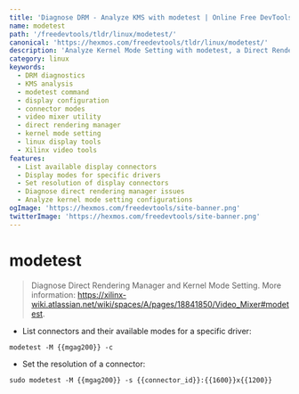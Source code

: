 ```yaml
---
title: 'Diagnose DRM - Analyze KMS with modetest | Online Free DevTools by Hexmos'
name: modetest
path: '/freedevtools/tldr/linux/modetest/'
canonical: 'https://hexmos.com/freedevtools/tldr/linux/modetest/'
description: 'Analyze Kernel Mode Setting with modetest, a Direct Rendering Manager diagnostics tool for display configuration. Inspect connectors and modes easily. Free online tool, no registration required.'
category: linux
keywords:
  - DRM diagnostics
  - KMS analysis
  - modetest command
  - display configuration
  - connector modes
  - video mixer utility
  - direct rendering manager
  - kernel mode setting
  - linux display tools
  - Xilinx video tools
features:
  - List available display connectors
  - Display modes for specific drivers
  - Set resolution of display connectors
  - Diagnose direct rendering manager issues
  - Analyze kernel mode setting configurations
ogImage: 'https://hexmos.com/freedevtools/site-banner.png'
twitterImage: 'https://hexmos.com/freedevtools/site-banner.png'
---
```


# modetest

> Diagnose Direct Rendering Manager and Kernel Mode Setting.
> More information: <https://xilinx-wiki.atlassian.net/wiki/spaces/A/pages/18841850/Video_Mixer#modetest>.

- List connectors and their available modes for a specific driver:

`modetest -M {{mgag200}} -c`

- Set the resolution of a connector:

`sudo modetest -M {{mgag200}} -s {{connector_id}}:{{1600}}x{{1200}}`
